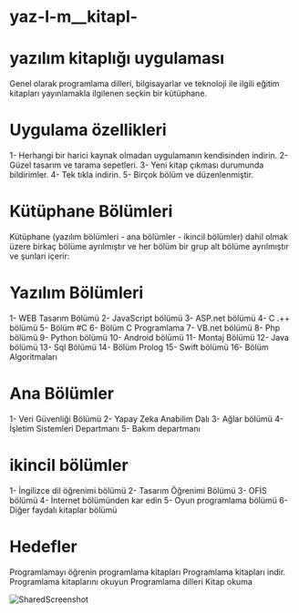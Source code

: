 # yaz-l-m__kitapl-


yazılım kitaplığı uygulaması
==============
Genel olarak programlama dilleri, bilgisayarlar ve teknoloji ile ilgili eğitim kitapları yayınlamakla ilgilenen seçkin bir kütüphane.

Uygulama özellikleri
=============
1- Herhangi bir harici kaynak olmadan uygulamanın kendisinden indirin.
2- Güzel tasarım ve tarama sepetleri.
3- Yeni kitap çıkması durumunda bildirimler.
4- Tek tıkla indirin.
5- Birçok bölüm ve düzenlenmiştir.

Kütüphane Bölümleri
=============
Kütüphane (yazılım bölümleri - ana bölümler - ikincil bölümler) dahil olmak üzere birkaç bölüme ayrılmıştır ve her bölüm bir grup alt bölüme ayrılmıştır ve şunları içerir:

Yazılım Bölümleri
=============
1- WEB Tasarım Bölümü
2- JavaScript bölümü
3- ASP.net bölümü
4- C .++ bölümü
5- Bölüm #C
6- Bölüm C Programlama
7- VB.net bölümü
8- Php bölümü
9- Python bölümü
10- Android bölümü
11- Montaj Bölümü
12- Java bölümü
13- Sql Bölümü
14- Bölüm Prolog
15- Swift bölümü
16- Bölüm Algoritmaları

Ana Bölümler
=============
1- Veri Güvenliği Bölümü
2- Yapay Zeka Anabilim Dalı
3- Ağlar bölümü
4- İşletim Sistemleri Departmanı
5- Bakım departmanı

ikincil bölümler
=============
1- İngilizce dil öğrenimi bölümü
2- Tasarım Öğrenimi Bölümü
3- OFİS bölümü
4- İnternet bölümünden kar edin
5- Oyun programlama bölümü
6- Diğer faydalı kitaplar bölümü


Hedefler
========
Programlamayı öğrenin
programlama kitapları
Programlama kitapları indir.
Programlama kitaplarını okuyun
Programlama dilleri
Kitap okuma














![SharedScreenshot](https://user-images.githubusercontent.com/104395005/165537730-f855a7c6-889d-4fae-b1fb-2a4ebcacb294.jpg)

